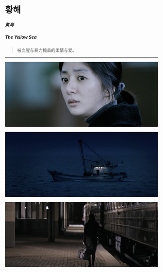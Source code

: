 # 황해

##### 黄海

##### The Yellow Sea

> 被血腥与暴力掩盖的柔情与爱。

---

![](/content/The_Yellow_Sea/The_Yello_Sea_2.jpg)

![](/content/The_Yellow_Sea/The_Yello_Sea_3.jpg)

![](/content/The_Yellow_Sea/The_Yello_Sea_1.jpg)